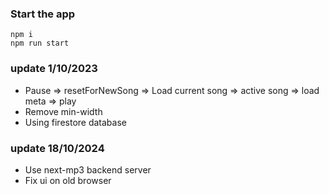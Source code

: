 ### Start the app
```
npm i
npm run start
```


### update 1/10/2023
- Pause => resetForNewSong => Load current song => active song => load meta => play
- Remove min-width
- Using firestore database


### update 18/10/2024
- Use next-mp3 backend server
- Fix ui on old browser